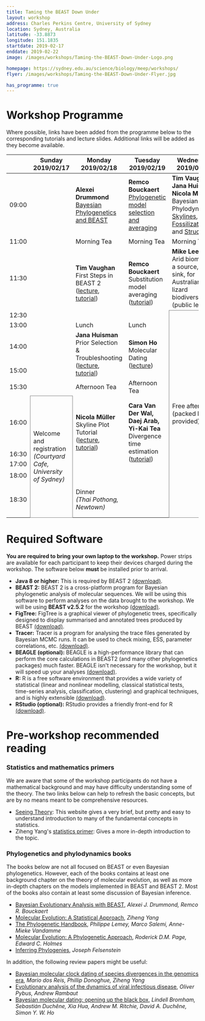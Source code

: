```yaml
---
title: Taming the BEAST Down Under
layout: workshop
address: Charles Perkins Centre, University of Sydney
location: Sydney, Australia
latitude: -33.8873
longitude: 151.1835
startdate: 2019-02-17
enddate: 2019-02-22
image: /images/workshops/Taming-the-BEAST-Down-Under-Logo.png

homepage: https://sydney.edu.au/science/biology/meep/workshops/
flyer: /images/workshops/Taming-the-BEAST-Down-Under-Flyer.jpg

has_programme: true
---
```


# Workshop Programme

Where possible, links have been added from the programme below to the corresponding tutorials and lecture slides.
Additional links will be added as they become available.

<table>
<thead>

<tr>
<th></th>
<th> Sunday <br> 2019/02/17 </th>
<th> Monday <br> 2019/02/18</th>
<th> Tuesday <br> 2019/02/19 </th>
<th> Wednesday <br> 2019/02/20 </th>
<th> Thursday <br> 2019/02/21 </th>
<th> Friday <br> 2019/02/22 </th>
</tr>

</thead>

<tbody>

<tr>
<td> 09:00</td>
<td></td>
<td> <b>Alexei Drummond</b> <br> <a href="https://github.com/Taming-the-BEAST/Taming-the-BEAST-2019-Sydney-Lectures/raw/master/Day1_Alexei_BayesianPhylogenetics.pdf">Bayesian Phylogenetics and BEAST</a> </td>
<td> <b>Remco Bouckaert</b> <br> <a href="https://github.com/Taming-the-BEAST/Taming-the-BEAST-2019-Sydney-Lectures/raw/master/Day2_ModelSelection.pdf">Phylogenetic model selection and averaging</a> </td>
<td> <b>Tim Vaughan, Jana Huisman, Nicola M&uuml;ller</b> <br> Bayesian Phylodynamics: <a href="https://tgvaughan.github.io/TTB_Lectures/Phylodynamics">Skylines</a>, <a href="https://github.com/Taming-the-BEAST/Taming-the-BEAST-2019-Sydney-Lectures/raw/master/Day3_Jana_FBD.pdf">Fossilization</a> and <a href="https://slides.com/nicolamueller/20190218ttbstrutured#/20190218ttbstrutured">Structure</a> </td>
<td> <b>Mike Lee</b> <br> Bayesian phylogenetics for phenotypic and palaeontological datasets (<a href="https://github.com/Taming-the-BEAST/Taming-the-BEAST-2019-Sydney-Lectures/raw/master/Day4_MikeLee_SydneyBayes1.pdf">part 1</a>,
<a href="https://github.com/Taming-the-BEAST/Taming-the-BEAST-2019-Sydney-Lectures/raw/master/Day4_MikeLee_SydneyBayes2.pdf">part 2</a>)</td>
<td> <b>Sebastián Duchêne</b> <br> Tip-dating and phylodynamics </td>
</tr>

<tr>
<td> 11:00 </td>
<td></td>
<td> Morning Tea </td>
<td> Morning Tea </td>
<td> Morning Tea </td>
<td> Morning Tea </td>
<td> Morning Tea </td>
</tr>


<tr>
<td> 11:30 </td>
<td></td>
<td rowspan="2"> <b>Tim Vaughan</b>
    <br> First Steps in BEAST&nbsp;2<br>
    (<a href="https://tgvaughan.github.io/TTB_Lectures/FirstSteps/">lecture</a>, <a href="https://taming-the-beast.org/tutorials/Introduction-to-BEAST2/">tutorial</a>) </td>
<td rowspan="2"> <b>Remco Bouckaert</b> <br> Substitution model averaging <br>
    (<a href="https://taming-the-beast.org/tutorials/Substitution-model-averaging/">tutorial</a>) </td>
<td> <b>Mike Lee</b> <br> Arid biomes as a source, not sink, for Australian lizard biodiversity
<br> (public lecture) </td>
<td rowspan="2"> <b>Jana Huisman</b> <br> Fossilized birth-death model analyses <br> (<a href="https://taming-the-beast.org/tutorials/FBD-tutorial/">tutorial</a>) </td>
<td rowspan="2"> <b>Nicola Müller</b> <br> Isolation with Migration using Coupled MCMC <br> (<a href="https://taming-the-beast.org/tutorials/AIM-Tutorial">tutorial</a>) </td>
</tr>

<tr>
<td> 12:30 </td>
<td></td>
<td rowspan="10" style="border: solid 1px gray"> Free afternoon<br>(packed lunch provided)</td>
</tr>

<tr>
<td> 13:00 </td>
<td></td>
<td>Lunch</td>
<td>Lunch</td>
<td>Lunch</td>
<td>Lunch</td>
</tr>

<tr>
<td> 14:00 </td>
<td></td>
<td rowspan="2"> <b>Jana Huisman</b> <br> Prior Selection &amp; Troubleshooting <br> (<a href="https://github.com/Taming-the-BEAST/Taming-the-BEAST-2019-Sydney-Lectures/raw/master/Priors_and_trouble.pdf">lecture</a>, <a href="https://taming-the-beast.org/tutorials/Prior-selection/">tutorial</a>)</td>
<td rowspan="2"> <b>Simon Ho </b> <br> Molecular Dating (<a href="https://github.com/Taming-the-BEAST/Taming-the-BEAST-2019-Sydney-Lectures/raw/master/Day2_MolecularDating.pdf">lecture</a>)</td>
<td> <b>David Duchêne</b> <br> Species trees and gene trees
(<a href="https://github.com/Taming-the-BEAST/Taming-the-BEAST-2019-Sydney-Lectures/raw/master/Day4_SpeciesGeneTreesDDuchene.pdf">lecture</a>)</td>
<td rowspan="2"> <b>Tim Vaughan</b> <br> Bacterial genomics<br>
(<a href="https://tgvaughan.github.io/TTB_Lectures/ARGs/">lecture</a>, <a href="https://taming-the-beast.org/tutorials/Bacter-Tutorial/">tutorial</a>)</td>
</tr>

<tr>
<td> 15:00 </td>
<td></td>
<td rowspan="3"> <b>Jérémie Sciré, Nicola Müller</b> <br>
    Analyzing structured populations under birth-death and coalescent models <br>
    (<a href="https://taming-the-beast.org/tutorials/Structured-birth-death-model/">tutorial 1</a>, <a href="https://taming-the-beast.org/tutorials/Mascot-Tutorial/">tutorial 2</a>)
</td>
</tr>


<tr>
<td> 15:30 </td>
<td></td>
<td> Afternoon Tea </td>
<td> Afternoon Tea </td>
<td> Afternoon Tea </td>
</tr>

<tr>
<td> 16:00 </td>
<td rowspan="5" style="border: solid 1px gray">
Welcome and registration<br> <i>(Courtyard Cafe,<br>University of Sydney)</i></td>
<td rowspan="3"> <b>Nicola Müller</b> <br> Skyline Plot Tutorial <br>
(<a href="https://slides.com/nicolamueller/skyline-plots/">lecture</a>,
<a href="https://taming-the-beast.org/tutorials/Skyline-plots/">tutorial</a>)</td>
<td rowspan="3"> <b>Cara Van Der Wal,  Daej Arab, Yi-Kai Tea</b> <br> Divergence time estimation <br> (<a href="https://taming-the-beast.org/tutorials/CladeAge-Tutorial/">tutorial</a>)</td>
<td rowspan="5" style="border: solid 1px gray">
Departure</td>
</tr>

<tr>
<td> 16:30 </td>
<td> </td>
</tr>

<tr>
<td> 17:00 </td>
</tr>

<tr>
<td> 18:00 </td>
<td> </td>
<td> </td>
<td rowspan="2">
Buffet dinner cruise<br>
<i>(Sydney Harbour, Depart from King St Wharf)</i></td>
</tr>

<tr>
<td> 18:30 </td>
<td> Dinner<br> <i>(Thai Pothong, Newtown)</i></td>
<td> </td>
</tr>

</tbody>
</table>


# Required Software

**You are required to bring your own laptop to the workshop.** Power strips are available for each participant to keep their devices charged during the workshop. The software below **must** be installed prior to arrival. 

- **Java 8 or higher:** This is required by BEAST 2 [(download)](http://java.com/download).
- **BEAST 2:** BEAST 2 is a cross-platform program for Bayesian phylogenetic analysis of molecular sequences. We will be using this software to perform analyses on the data brought to the workshop. We will be using **BEAST v2.5.2** for the workshop [(download)](http://beast2.org/).
- **FigTree:** FigTree is a graphical viewer of phylogenetic trees, specifically designed to display summarised and annotated trees produced by BEAST [(download)](http://beast.community/figtree).
- **Tracer:** Tracer is a program for analysing the trace files generated by Bayesian MCMC runs. It can be used to check mixing, ESS, parameter correlations, etc. [(download)](http://beast.community/tracer).
- **BEAGLE (optional):** BEAGLE is a high-performance library that can perform the core calculations in BEAST2 (and many other phylogenetics packages) much faster. BEAGLE isn't necessary for the workshop, but it will speed up your analyses [(download)](https://github.com/beagle-dev/beagle-lib).
- **R:** R is a free software environment that provides a wide variety of statistical (linear and nonlinear modelling, classical statistical tests, time-series analysis, classification, clustering) and graphical techniques, and is highly extensible [(download)](https://www.r-project.org/).
- **RStudio (optional):** RStudio provides a friendly front-end for R [(download)](https://www.rstudio.com/).


# Pre-workshop recommended reading


### Statistics and mathematics primers

We are aware that some of the workshop participants do not have a mathematical background and may have difficulty understanding some of the theory. The two links below can help to refresh the basic concepts, but are by no means meant to be comprehensive resources.

- [Seeing Theory](http://students.brown.edu/seeing-theory/index.html): This website gives a very brief, but pretty and easy to understand introduction to many of the fundamental concepts in statistics. 
- Ziheng Yang's [statistics primer](http://abacus.gene.ucl.ac.uk/PPS/PrimerProbabilityStatistics.pdf): Gives a more in-depth introduction to the topic.

### Phylogenetics and phylodynamics books

The books below are not all focused on BEAST or even Bayesian phylogenetics. However, each of the books contains at least one background chapter on the theory of molecular evolution, as well as more in-depth chapters on the models implemented in BEAST and BEAST 2. Most of the books also contain at least some discussion of Bayesian inference.

- [Bayesian Evolutionary Analysis with BEAST](https://www.beast2.org/book/), _Alexei J. Drummond, Remco R. Bouckaert_
- [Molecular Evolution: A Statistical Approach](http://abacus.gene.ucl.ac.uk/MESA/), _Ziheng Yang_
- [The Phylogenetic Handbook](http://www.cambridge.org/catalogue/catalogue.asp?isbn=9780521877107), _Philippe Lemey, Marco Salemi, Anne-Mieke Vandamme_
- [Molecular Evolution: A Phylogenetic Approach](http://eu.wiley.com/WileyCDA/WileyTitle/productCd-0865428891.html), _Roderick D.M. Page, Edward C. Holmes_
- [Inferring Phylogenies](https://www.amazon.co.uk/Inferring-Phylogenies-Joseph-Felsenstein/dp/0878931775), _Joseph Felsenstein_

In addition, the following review papers might be useful:

- [Bayesian molecular clock dating of species divergences in the genomics era](https://www.nature.com/articles/nrg.2015.8), _Mario dos Reis, Phillip Donoghue, Ziheng Yang_
- [Evolutionary analysis of the dynamics of viral infectious disease](https://www.nature.com/articles/nrg2583), _Oliver Pybus, Andrew Rambaut_
- [Bayesian molecular dating: opening up the black box](https://onlinelibrary.wiley.com/doi/abs/10.1111/brv.12390), _Lindell Bromham, Sebastián Duchêne, Xia Hua, Andrew M. Ritchie, David A. Duchêne, Simon Y. W. Ho_
